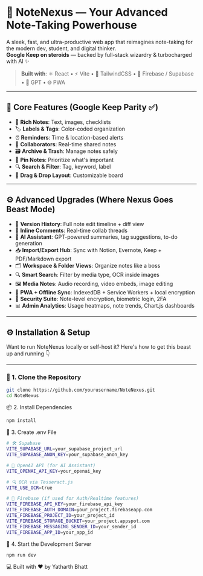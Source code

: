 # 🧠 NoteNexus — Your Advanced Note-Taking Powerhouse

A sleek, fast, and ultra-productive web app that reimagines note-taking for the modern dev, student, and digital thinker.  
**Google Keep on steroids** — backed by full-stack wizardry & turbocharged with AI ✨

> **Built with**: ⚛️ React • ⚡ Vite • 🎨 TailwindCSS • 🔐 Firebase / Supabase • 🧠 GPT • 🌐 PWA

---

## 🔑 Core Features (Google Keep Parity ✅)

- 📝 **Rich Notes**: Text, images, checklists  
- 🏷️ **Labels & Tags**: Color-coded organization  
- ⏰ **Reminders**: Time & location-based alerts  
- 👥 **Collaborators**: Real-time shared notes  
- 🗃️ **Archive & Trash**: Manage notes safely  
- 📌 **Pin Notes**: Prioritize what's important  
- 🔍 **Search & Filter**: Tag, keyword, label  
- 🧩 **Drag & Drop Layout**: Customizable board

---

## ⚙️ Advanced Upgrades (Where Nexus Goes Beast Mode)

- 🔐 **Version History**: Full note edit timeline + diff view  
- 💬 **Inline Comments**: Real-time collab threads  
- 🧠 **AI Assistant**: GPT-powered summaries, tag suggestions, to-do generation  
- 📥 **Import/Export Hub**: Sync with Notion, Evernote, Keep + PDF/Markdown export  
- 🗂 **Workspace & Folder Views**: Organize notes like a boss  
- 🔍 **Smart Search**: Filter by media type, OCR inside images  
- 🖼 **Media Notes**: Audio recording, video embeds, image editing  
- 📱 **PWA + Offline Sync**: IndexedDB + Service Workers + local encryption  
- 🚨 **Security Suite**: Note-level encryption, biometric login, 2FA  
- 📊 **Admin Analytics**: Usage heatmaps, note trends, Chart.js dashboards

---

## ⚙️ Installation & Setup

Want to run NoteNexus locally or self-host it? Here's how to get this beast up and running 👇

---

### 🧱 1. Clone the Repository

```bash
git clone https://github.com/yourusername/NoteNexus.git
cd NoteNexus
```
📦 2. Install Dependencies
```bash
npm install
```
🧪 3. Create .env File
```bash
# 🛠️ Supabase
VITE_SUPABASE_URL=your_supabase_project_url
VITE_SUPABASE_ANON_KEY=your_supabase_anon_key

# 🤖 OpenAI API (for AI Assistant)
VITE_OPENAI_API_KEY=your_openai_key

# 🔍 OCR via Tesseract.js
VITE_USE_OCR=true

# 🔐 Firebase (if used for Auth/Realtime features)
VITE_FIREBASE_API_KEY=your_firebase_api_key
VITE_FIREBASE_AUTH_DOMAIN=your_project.firebaseapp.com
VITE_FIREBASE_PROJECT_ID=your_project_id
VITE_FIREBASE_STORAGE_BUCKET=your_project.appspot.com
VITE_FIREBASE_MESSAGING_SENDER_ID=your_sender_id
VITE_FIREBASE_APP_ID=your_app_id
```
🚀 4. Start the Development Server
```bash
npm run dev
```
💻 Built with ❤️ by Yatharth Bhatt



